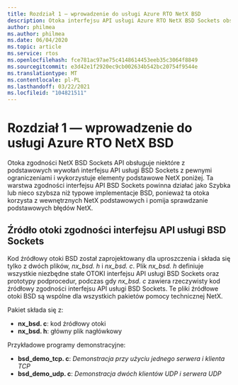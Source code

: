 ```yaml
---
title: Rozdział 1 — wprowadzenie do usługi Azure RTO NetX BSD
description: Otoka interfejsu API usługi Azure RTO NetX BSD Sockets obsługuje niektóre z podstawowych wywołań interfejsu API protokołu BSD Sockets z pewnymi ograniczeniami i używa elementów podstawowych NetX poniżej.
author: philmea
ms.author: philmea
ms.date: 06/04/2020
ms.topic: article
ms.service: rtos
ms.openlocfilehash: fce781ac97ae75c4148614453eeb35c3064f8849
ms.sourcegitcommit: e3d42e1f2920ec9cb002634b542bc20754f9544e
ms.translationtype: MT
ms.contentlocale: pl-PL
ms.lasthandoff: 03/22/2021
ms.locfileid: "104821511"
---
```

# <a name="chapter-1---introduction-to-azure-rtos-netx-bsd"></a>Rozdział 1 — wprowadzenie do usługi Azure RTO NetX BSD

Otoka zgodności NetX BSD Sockets API obsługuje niektóre z podstawowych wywołań interfejsu API usługi BSD Sockets z pewnymi ograniczeniami i wykorzystuje elementy podstawowe NetX poniżej. Ta warstwa zgodności interfejsu API BSD Sockets powinna działać jako Szybka lub nieco szybsza niż typowe implementacje BSD, ponieważ ta otoka korzysta z wewnętrznych NetX podstawowych i pomija sprawdzanie podstawowych błędów NetX.

## <a name="bsd-sockets-api-compliancy-wrapper-source"></a>Źródło otoki zgodności interfejsu API usługi BSD Sockets

Kod źródłowy otoki BSD został zaprojektowany dla uproszczenia i składa się tylko z dwóch plików, *nx_bsd. h* i *nx_bsd. c*. Plik *nx_bsd. h* definiuje wszystkie niezbędne stałe OTOKI interfejsu API usługi BSD Sockets oraz prototypy podprocedur, podczas gdy *nx_bsd. c* zawiera rzeczywisty kod źródłowy zgodności interfejsu API usługi BSD Sockets. Te pliki źródłowe otoki BSD są wspólne dla wszystkich pakietów pomocy technicznej NetX.

Pakiet składa się z:

- **nx_bsd. c**: kod źródłowy otoki
- **nx_bsd. h**: główny plik nagłówkowy

Przykładowe programy demonstracyjne:

- **bsd_demo_tcp. c**: *Demonstracja przy użyciu jednego serwera i klienta TCP*
- **bsd_demo_udp. c**: *Demonstracja dwóch klientów UDP i serwera UDP*
